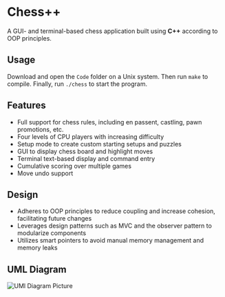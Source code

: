 # Chess++

A GUI- and terminal-based chess application built using **C++** according to OOP principles.

## Usage

Download and open the `Code` folder on a Unix system. Then run `make` to compile. Finally, run `./chess` to start the program.

## Features

- Full support for chess rules, including en passent, castling, pawn promotions, etc.
- Four levels of CPU players with increasing difficulty
- Setup mode to create custom starting setups and puzzles
- GUI to display chess board and highlight moves
- Terminal text-based display and command entry
- Cumulative scoring over multiple games
- Move undo support

## Design

- Adheres to OOP principles to reduce coupling and increase cohesion, facilitating future changes
- Leverages design patterns such as MVC and the observer pattern to modularize components
- Utilizes smart pointers to avoid manual memory management and memory leaks

## UML Diagram

![UMl Diagram Picture](https://gitfront.io/r/smchase/UcFs77HwCqwF/Chess/raw/uml.jpg)
